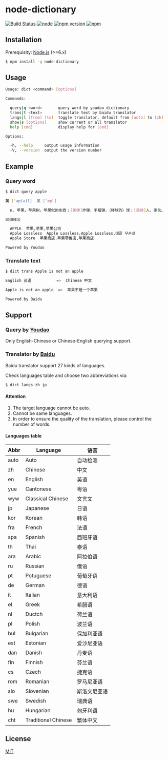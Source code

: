 # node-dictionary

[![Build Status](https://travis-ci.org/pciapcib/node-dictionary.svg)](https://travis-ci.org/pciapcib/node-dictionary)
[![node](https://img.shields.io/node/v/node-dictionary.svg)](https://www.npmjs.com/package/node-dictionary)
[![npm version](https://img.shields.io/npm/v/node-dictionary.svg)](https://www.npmjs.com/package/node-dictionary)
[![npm](https://img.shields.io/npm/l/express.svg)](https://opensource.org/licenses/MIT)

## Installation

Prerequisity: [Node.js](https://nodejs.org/en/) (>=6.x)

``` bash
$ npm install -g node-dictionary
```

## Usage

``` bash
Usage: dict <command> [options]

Commands:

  query|q <word>       query word by youdao dictionary
  trans|t <text>       translate text by baidu translator
  langs|l [from] [to]  toggle translator, default from [auto] to [zh]
  show|s [options]     show current or all translator
  help [cmd]           display help for [cmd]

Options:

  -h, --help     output usage information
  -V, --version  output the version number
```

## Example

### Query word

``` bash
$ dict query apple

英 ['æp(ə)l]  美 ['æpl]

  n. 苹果，苹果树，苹果似的东西；[美俚]炸弹，手榴弹，（棒球的）球；[美俚]人，家伙。

网络释义

  APPLE  苹果,苹果,苹果公司
  Apple Lossless  Apple Lossless,Apple Lossless,애플 무손실
  Apple Store  苹果商店,苹果零售店,苹果商店

Powered by Youdao
```

### Translate text

``` bash
$ dict trans Apple is not an apple

English 英语           =>  Chinese 中文

Apple is not an apple  =>  苹果不是一个苹果

Powered by Baidu
```

## Support

### Query by [Youdao](http://dict.youdao.com/)

Only English-Chinese or Chinese-English querying support.

### Translator by [Baidu](http://fanyi.baidu.com/)

Baidu translator support 27 kinds of languages.

Check languages table and choose two abbreviations via:

``` bash
$ dict langs zh jp
```

#### Attention

1. The target language cannot be auto.
2. Cannot be same languages.
3. In order to ensure the quality of the translation, please control the number of words.

#### Languages table

| Abbr |       Language      |     语言     |
|------|---------------------|--------------|
| auto | Auto                | 自动检测     |
| zh   | Chinese             | 中文         |
| en   | English             | 英语         |
| yue  | Cantonese           | 粤语         |
| wyw  | Classical Chinese   | 文言文       |
| jp   | Japanese            | 日语         |
| kor  | Korean              | 韩语         |
| fra  | French              | 法语         |
| spa  | Spanish             | 西班牙语     |
| th   | Thai                | 泰语         |
| ara  | Arabic              | 阿拉伯语     |
| ru   | Russian             | 俄语         |
| pt   | Potuguese           | 葡萄牙语     |
| de   | German              | 德语         |
| it   | Italian             | 意大利语     |
| el   | Greek               | 希腊语       |
| nl   | Ductch              | 荷兰语       |
| pl   | Polish              | 波兰语       |
| bul  | Bulgarian           | 保加利亚语   |
| est  | Estonian            | 爱沙尼亚语   |
| dan  | Danish              | 丹麦语       |
| fin  | Finnish             | 芬兰语       |
| cs   | Czech               | 捷克语       |
| rom  | Romanian            | 罗马尼亚语   |
| slo  | Slovenian           | 斯洛文尼亚语 |
| swe  | Swedish             | 瑞典语       |
| hu   | Hungarian           | 匈牙利语     |
| cht  | Traditional Chinese | 繁体中文     |

## License

[MIT](https://opensource.org/licenses/MIT)
